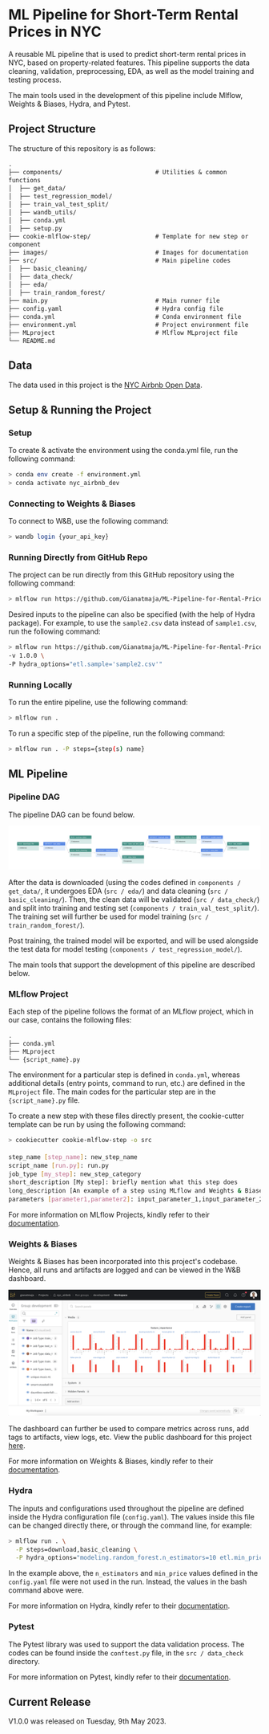 # ML Pipeline for Short-Term Rental Prices in NYC

A reusable ML pipeline that is used to predict short-term rental prices in NYC, based on property-related features. This pipeline supports the data cleaning, validation, preprocessing, EDA, as well as the model training and testing process.

The main tools used in the development of this pipeline include Mlflow, Weights & Biases, Hydra, and Pytest.

## Project Structure

The structure of this repository is as follows:

    .
    ├── components/                          # Utilities & common functions
    │  ├── get_data/                              
    │  ├── test_regression_model/
    │  ├── train_val_test_split/
    │  ├── wandb_utils/
    │  ├── conda.yml
    │  ├── setup.py
    ├── cookie-mlflow-step/                  # Template for new step or component
    ├── images/                              # Images for documentation
    ├── src/                                 # Main pipeline codes       
    │  ├── basic_cleaning/                              
    │  ├── data_check/
    │  ├── eda/
    │  ├── train_random_forest/                  
    ├── main.py                              # Main runner file
    ├── config.yaml                          # Hydra config file
    ├── conda.yml                            # Conda environment file
    ├── environment.yml                      # Project environment file
    ├── MLproject                            # Mlflow MLproject file               
    └── README.md

## Data

The data used in this project is the [NYC Airbnb Open Data](https://www.kaggle.com/datasets/dgomonov/new-york-city-airbnb-open-data).

## Setup & Running the Project

### Setup
To create & activate the environment using the conda.yml file, run the following command:

```bash
> conda env create -f environment.yml
> conda activate nyc_airbnb_dev
```

### Connecting to Weights & Biases
To connect to W&B, use the following command:

```bash
> wandb login {your_api_key}
```

### Running Directly from GitHub Repo
The project can be run directly from this GitHub repository using the following command:

```bash
> mlflow run https://github.com/Gianatmaja/ML-Pipeline-for-Rental-Prices-Prediction -v 1.0.0 
```

Desired inputs to the pipeline can also be specified (with the help of Hydra package). For example, to use the `sample2.csv` data instead of `sample1.csv`, run the following command:

```bash
> mlflow run https://github.com/Gianatmaja/ML-Pipeline-for-Rental-Prices-Prediction \
-v 1.0.0 \
-P hydra_options="etl.sample='sample2.csv'"
```

### Running Locally
To run the entire pipeline, use the following command:

```bash
> mlflow run .
```

To run a specific step of the pipeline, run the following command:

```bash
> mlflow run . -P steps={step(s) name}
```


## ML Pipeline

### Pipeline DAG

The pipeline DAG can be found below.

![dag](https://github.com/Gianatmaja/ML-Pipeline-for-Rental-Prices-Prediction/blob/main/images/ml_dag.png)

After the data is downloaded (using the codes defined in `components / get_data/`, it undergoes EDA (`src / eda/`) and data cleaning (`src / basic_cleaning/`). Then, the clean data will be validated (`src / data_check/`) and split into training and testing set (`components / train_val_test_split/`). The training set will further be used for model training (`src / train_random_forest/`). 

Post training, the trained model will be exported, and will be used alongside the test data for model testing (`components / test_regression_model/`).

The main tools that support the development of this pipeline are described below.

### MLflow Project

Each step of the pipeline follows the format of an MLflow project, which in our case, contains the following files:

    .
    ├── conda.yml
    ├── MLproject
    └── {script_name}.py
    
The environment for a particular step is defined in `conda.yml`, whereas additional details (entry points, command to run, etc.) are defined in the `MLproject` file. The main codes for the particular step are in the `{script_name}.py` file.

To create a new step with these files directly present, the cookie-cutter template can be run by using the following command:

```bash
> cookiecutter cookie-mlflow-step -o src

step_name [step_name]: new_step_name
script_name [run.py]: run.py
job_type [my_step]: new_step_category
short_description [My step]: briefly mention what this step does
long_description [An example of a step using MLflow and Weights & Biases]: what this step does, with more details
parameters [parameter1,parameter2]: input_parameter_1,input_parameter_2,input_parameter_3
```

For more information on MLflow Projects, kindly refer to their [documentation](https://mlflow.org/docs/latest/projects.html).

### Weights & Biases

Weights & Biases has been incorporated into this project's codebase. Hence, all runs and artifacts are logged and can be viewed in the W&B dashboard.

![W&B Dashboard](https://github.com/Gianatmaja/ML-Pipeline-for-Rental-Prices-Prediction/blob/main/images/wb_dashboard.png)

The dashboard can further be used to compare metrics across runs, add tags to artifacts, view logs, etc. View the public dashboard for this project [here](https://wandb.ai/gianatmaja/nyc_airbnb?workspace=user-gianatmaja).

For more information on Weights & Biases, kindly refer to their [documentation](https://docs.wandb.ai/).

### Hydra

The inputs and configurations used throughout the pipeline are defined inside the Hydra configuration file (`config.yaml`). The values inside this file can be changed directly there, or through the command line, for example:

```bash
> mlflow run . \
  -P steps=download,basic_cleaning \
  -P hydra_options="modeling.random_forest.n_estimators=10 etl.min_price=50"
```

In the example above, the `n_estimators` and `min_price` values defined in the `config.yaml` file were not used in the run. Instead, the values in the bash command above were.

For more information on Hydra, kindly refer to their [documentation](https://hydra.cc/docs/intro/).

### Pytest

The Pytest library was used to support the data validation process. The codes can be found inside the `conftest.py` file, in the `src / data_check` directory.

For more information on Pytest, kindly refer to their [documentation](https://docs.pytest.org/en/7.3.x/).

## Current Release

V1.0.0 was released on Tuesday, 9th May 2023.
